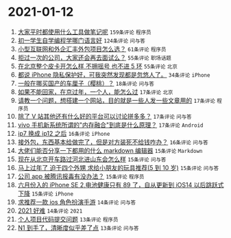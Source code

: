 # 2021-01-12

1. [大家平时都使用什么工具做笔记呢](https://www.v2ex.com/t/744082) `159条评论` `程序员`
1. [初一学生自学编程学哪门语言好](https://www.v2ex.com/t/744073) `124条评论` `问与答`
1. [小型互联网和外企汇丰外包项目怎么选？](https://www.v2ex.com/t/744100) `61条评论` `程序员`
1. [拒过一次的公司，大家还会再去面试么？](https://www.v2ex.com/t/744059) `55条评论` `职场话题`
1. [在北京整个皮卡开怎么样 不拥摇号 也不进 5 环](https://www.v2ex.com/t/744063) `55条评论` `北京`
1. [都说 iPhone 隐私保护好，可我突然发现都是忽悠人了。](https://www.v2ex.com/t/744118) `34条评论` `iPhone`
1. [一般在哪买国产的车厘子（樱桃）？](https://www.v2ex.com/t/744108) `18条评论` `问与答`
1. [如果不能回家，在京过年，一个人，能怎么过](https://www.v2ex.com/t/744237) `17条评论` `北京`
1. [请教一个问题，想搭建一个网站，目的就是一些人发一些文章用的](https://www.v2ex.com/t/744137) `17条评论` `程序员`
1. [除了 V 站其他还有什么好的平台可以讨论拼多多？](https://www.v2ex.com/t/744106) `17条评论` `问与答`
1. [vivo 手机新系统所谓的"内存融合"到底是什么原理？](https://www.v2ex.com/t/744067) `17条评论` `Android`
1. [ip7 换成 ip12 之后](https://www.v2ex.com/t/744105) `16条评论` `iPhone`
1. [接外包，东西基本给做完了，但是对方装死不给钱咋办？](https://www.v2ex.com/t/744055) `16条评论` `问与答`
1. [大佬们能否分享一下都用的什么 markdown 编辑器](https://www.v2ex.com/t/744235) `15条评论` `Markdown`
1. [现在从北京开车路过河北进山东会怎么样](https://www.v2ex.com/t/744228) `15条评论` `问与答`
1. [马上过年了 迫于四个外甥 求给小朋友的玩具推荐(5 到 10 岁)](https://www.v2ex.com/t/744226) `15条评论` `问与答`
1. [公司 app 被腾讯报毒有没办法？](https://www.v2ex.com/t/744217) `15条评论` `程序员`
1. [六月份入的 iPhone SE 2,电池健康只有 89 了，自从更新到 iOS14 以后跳跃式下降](https://www.v2ex.com/t/744163) `15条评论` `iPhone`
1. [求推荐一款 ios 角色扮演手游](https://www.v2ex.com/t/744071) `14条评论` `问与答`
1. [2021 好难](https://www.v2ex.com/t/744075) `14条评论` `2021`
1. [个人项目代码提交问题](https://www.v2ex.com/t/744182) `13条评论` `程序员`
1. [N1 到手了，清晰度似乎差了点](https://www.v2ex.com/t/744045) `13条评论` `问与答`
